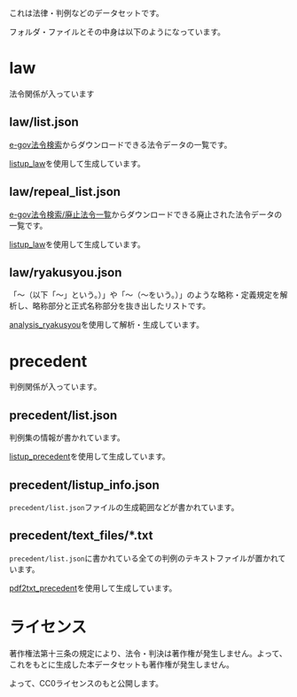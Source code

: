 これは法律・判例などのデータセットです。

フォルダ・ファイルとその中身は以下のようになっています。

# law

法令関係が入っています

## law/list.json

[e-gov法令検索](https://elaws.e-gov.go.jp/)からダウンロードできる法令データの一覧です。

[listup_law](https://github.com/japanese-law-analysis/listup_law)を使用して生成しています。

## law/repeal_list.json

[e-gov法令検索/廃止法令一覧](https://elaws.e-gov.go.jp/repeal/)からダウンロードできる廃止された法令データの一覧です。

[listup_law](https://github.com/japanese-law-analysis/listup_law)を使用して生成しています。

## law/ryakusyou.json

「～（以下「～」という。）」や「～（～をいう。）」のような略称・定義規定を解析し、略称部分と正式名称部分を抜き出したリストです。

[analysis_ryakusyou](https://github.com/japanese-law-analysis/analysis_ryakusyou)を使用して解析・生成しています。

# precedent

判例関係が入っています。

## precedent/list.json

判例集の情報が書かれています。

[listup_precedent](https://github.com/japanese-law-analysis/listup_precedent)を使用して生成しています。

## precedent/listup_info.json

`precedent/list.json`ファイルの生成範囲などが書かれています。


## precedent/text_files/*.txt

`precedent/list.json`に書かれている全ての判例のテキストファイルが置かれています。

[pdf2txt_precedent](https://github.com/japanese-law-analysis/pdf2txt_precedent)を使用して生成しています。

# ライセンス

著作権法第十三条の規定により、法令・判決は著作権が発生しません。よって、これをもとに生成した本データセットも著作権が発生しません。

よって、CC0ライセンスのもと公開します。
